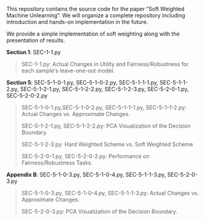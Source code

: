 This repository contains the source code for the paper “Soft Weighted Machine Unlearning”. We will organize a complete repository including introduction and hands-on implementation in the future.

We provide a simple implementation of soft weighting along with the presentation of results.

**Section 1**: SEC-1-1.py

> SEC-1-1.py: Actual Changes in Utility and Fairness/Robustness for each sample's leave-one-out model.

**Section 5**: SEC-5-1-0-1.py,  SEC-5-1-0-2.py, SEC-5-1-1-1.py, SEC-5-1-1-2.py, SEC-5-1-2-1.py, SEC-5-1-2-2.py, SEC-5-1-2-3.py, SEC-5-2-0-1.py, SEC-5-2-0-2.py

> SEC-5-1-0-1.py,SEC-5-1-0-2.py, SEC-5-1-1-1.py, SEC-5-1-1-2.py: Actual Changes vs. Approximate Changes.
> 
> SEC-5-1-2-1.py, SEC-5-1-2-2.py: PCA Visualization of the Decision Boundary.
> 
> SEC-5-1-2-3.py: Hard Weighted Scheme vs. Soft Weighted Scheme
> 
> SEC-5-2-0-1.py, SEC-5-2-0-2.py: Performance on Fairness/Robustness Tasks.

**Appendix B**: SEC-5-1-0-3.py,  SEC-5-1-0-4.py, SEC-5-1-1-3.py, SEC-5-2-0-3.py

> SEC-5-1-0-3.py,  SEC-5-1-0-4.py, SEC-5-1-1-3.py: Actual Changes vs. Approximate Changes.
> 
> SEC-5-2-0-3.py: PCA Visualization of the Decision Boundary.
